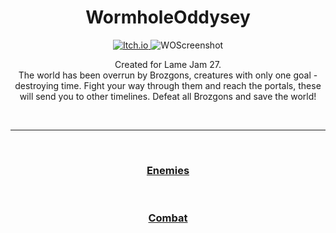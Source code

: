 <h1 align="center">WormholeOddysey</h1>

<p align="center">
  <a href="https://kosciach.itch.io/warmholeoddysey">
<img src="https://camo.githubusercontent.com/9fd682145e4f0d5b90aac147ca8f96a32465f0b739c99f07c43fb47a63e59cf2/68747470733a2f2f696d672e736869656c64732e696f2f7374617469632f76313f7374796c653d666f722d7468652d6261646765266d6573736167653d497463682e696f26636f6c6f723d464135433543266c6f676f3d497463682e696f266c6f676f436f6c6f723d464646464646266c6162656c3d" alt="Itch.io" />
  </a>
<img src="https://img.itch.zone/aW1hZ2UvMjAxMDEzNC8xMTgyMDAxMS5wbmc=/original/M4ryGe.png" alt="WOScreenshot">
</p>

  <p align="center">
    Created for Lame Jam 27.<br>
    The world has been overrun by Brozgons, creatures with only one goal - destroying time.
    Fight your way through them and reach the portals, these will send you to other timelines.
    Defeat all Brozgons and save the world!
  </p>

<br>

---

<br>

<h3 align="center">
  <a href="Enemies.md">Enemies</a>
</h3>

<br>

<h3 align="center">
  <a href="Combat.md">Combat</a>
</h3>
